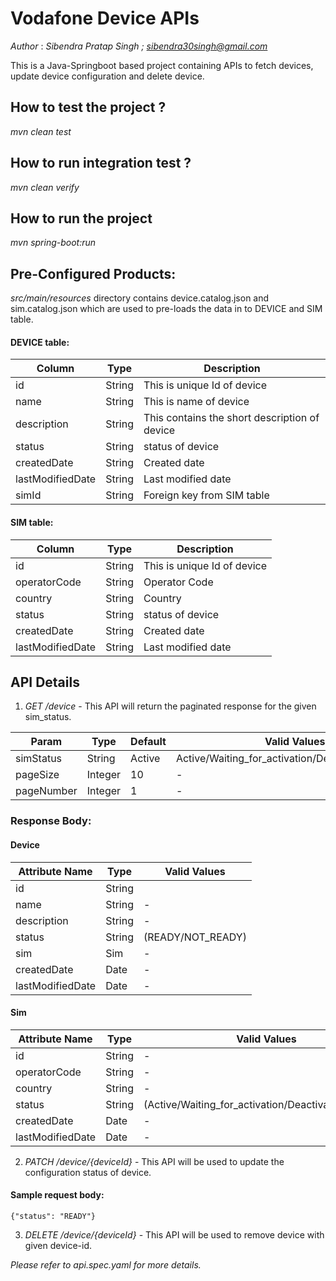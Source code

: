 # Vodafone Device APIs
*Author* : *Sibendra Pratap Singh ; sibendra30singh@gmail.com*

This is a Java-Springboot based project containing APIs to fetch devices, update device configuration and delete device.

## How to test the project ?
*mvn clean test*

## How to run integration test ?
*mvn clean verify*

## How to run the project
*mvn spring-boot:run*

## Pre-Configured Products:
*src/main/resources* directory contains device.catalog.json and sim.catalog.json which are used to pre-loads the data in to DEVICE and SIM table.

#### DEVICE table:
| Column | Type | Description |
| -- | -- | -- |
| id | String | This is unique Id of device |
| name | String | This is name of device |
| description | String | This contains the short description of device |
| status | String | status of device |
| createdDate | String | Created date |
| lastModifiedDate | String | Last modified date |
| simId | String | Foreign key from SIM table |

#### SIM table:
| Column | Type | Description |
| -- | -- | -- |
| id | String | This is unique Id of device |
| operatorCode | String | Operator Code |
| country | String | Country |
| status | String | status of device |
| createdDate | String | Created date |
| lastModifiedDate | String | Last modified date |

## API Details
1. *GET /device* - This API will return the paginated response for the given sim_status.

| Param | Type | Default | Valid Values |
| -- | -- | -- | -- |
| simStatus | String | Active | Active/Waiting_for_activation/Deactivated/Blocked |
| pageSize | Integer | 10 | - |
| pageNumber | Integer | 1 | - |

### Response Body:
#### Device

| Attribute Name | Type |  Valid Values |
| -- | -- | -- |
|id|String|
|name|String| - |
|description|String| - |
|status|String | (READY/NOT_READY) |
|sim|Sim | - |
|createdDate|Date| - |
|lastModifiedDate|Date| - |

#### Sim
| Attribute Name | Type |  Valid Values |
| -- | -- | -- |
|id|String| - |
|operatorCode|String|-|
|country|String|-|
|status|String|(Active/Waiting_for_activation/Deactivated/Blocked)|
|createdDate|Date|-|
|lastModifiedDate|Date|-|

2. *PATCH /device/{deviceId}* - This API will be used to update the configuration status of device.
#### Sample request body:
`{"status": "READY"}`

3. *DELETE /device/{deviceId}* - This API will be used to remove device with given device-id.

*Please refer to api.spec.yaml for more details.*
